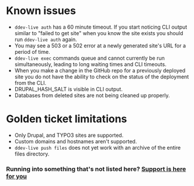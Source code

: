 # Known issues
* `ddev-live auth` has a 60 minute timeout. If you start noticing CLI output similar to "failed to get site" when you know the site exists you should run `ddev-live auth` again.
* You may see a 503 or a 502 error at a newly generated site's URL for a period of time.
* `ddev-live exec` commands queue and cannot currently be run simultaneously, leading to long waiting times and CLI timeouts.
* When you make a change in the GitHub repo for a previously deployed site you do not have the ability to check on the status of the deployment from the CLI.
* DRUPAL_HASH_SALT is visible in CLI output.
* Databases from deleted sites are not being cleaned up properly.

# Golden ticket limitations
* Only Drupal, and TYPO3 sites are supported.
* Custom domains and hostnames aren't supported.
* `ddev-live push files` does not yet work with an archive of the entire files directory.

### Running into something that's not listed here? [Support is here for you](https://dash.ddev.com/docs/support/)

